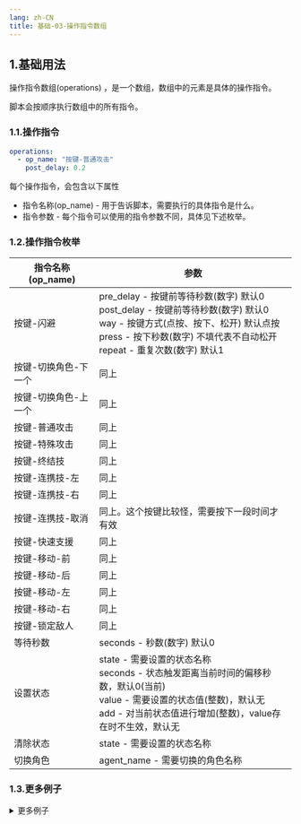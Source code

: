 ```yaml
---
lang: zh-CN
title: 基础-03-操作指令数组
---
```


## 1.基础用法

操作指令数组(operations) ，是一个数组，数组中的元素是具体的操作指令。

脚本会按顺序执行数组中的所有指令。

### 1.1.操作指令

```yaml
operations:
  - op_name: "按键-普通攻击"
    post_delay: 0.2
```

每个操作指令，会包含以下属性

- 指令名称(op_name) - 用于告诉脚本，需要执行的具体指令是什么。
- 指令参数 - 每个指令可以使用的指令参数不同，具体见下述枚举。

### 1.2.操作指令枚举

|指令名称 (op_name)|参数|
|---|---|
|按键-闪避|pre_delay - 按键前等待秒数(数字) 默认0<br> post_delay - 按键前等待秒数(数字) 默认0<br>way - 按键方式(点按、按下、松开) 默认点按<br>press - 按下秒数(数字) 不填代表不自动松开<br>repeat - 重复次数(数字) 默认1|
|按键-切换角色-下一个|同上|
|按键-切换角色-上一个|同上|
|按键-普通攻击|同上|
|按键-特殊攻击|同上|
|按键-终结技|同上|
|按键-连携技-左|同上|
|按键-连携技-右|同上|
|按键-连携技-取消|同上。这个按键比较怪，需要按下一段时间才有效|
|按键-快速支援|同上|
|按键-移动-前|同上|
|按键-移动-后|同上|
|按键-移动-左|同上|
|按键-移动-右|同上|
|按键-锁定敌人|同上|
|等待秒数|seconds - 秒数(数字) 默认0||
|设置状态|state - 需要设置的状态名称<br>seconds - 状态触发距离当前时间的偏移秒数，默认0(当前)<br>value - 需要设置的状态值(整数)，默认无<br>add - 对当前状态值进行增加(整数)，value存在时不生效，默认无|
|清除状态|state - 需要设置的状态名称|
|切换角色|agent_name - 需要切换的角色名称|


### 1.3.更多例子

<details>
<summary> 更多例子 </summary>

#### 例子1

```yaml
operations:
  - op_name: "按键-闪避"
    post_delay: 0.2
  - op_name: "按键-普通攻击"
    post_delay: 0.2
    repeat: 5
```

1次闪避后，按键-普通攻击后等待0.2秒，重复5次。

#### 例子2

```yaml
operations:
  - op_name: "按键-移动-前"
    way: "按下"
  - op_name: "等待秒数"
    seconds: "0.2"
  - op_name: "按键-闪避"
    post_delay: 0.1
  - op_name: "按键-普通攻击"
  - op_name: "按键-移动-前"
    way: "松开"
```

往前闪A

</details>


